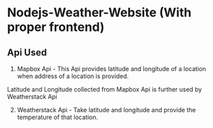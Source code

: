 # Nodejs-Weather-Website (With proper frontend)

## Api Used

1. Mapbox Api - This Api provides latitude and longitude of a location when address of a location is provided. 

Latitude and Longitude collected from Mapbox Api is further used by Weatherstack Api

2. Weatherstack Api - Take latitude and longitude and provide the temperature of that location.


